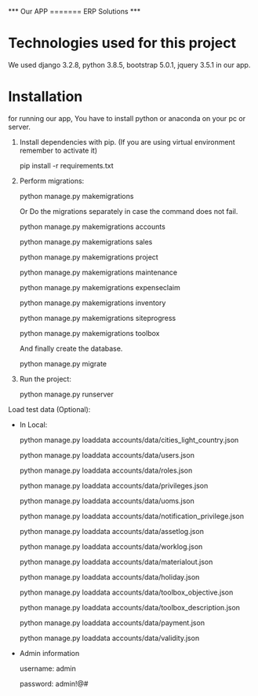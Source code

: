 *** Our APP ======= ERP Solutions ***

# Technologies used for this project

We used django 3.2.8, python 3.8.5, bootstrap 5.0.1, jquery 3.5.1 in our app.


# Installation

for running our app, You have to install python or anaconda on your pc or server.


1. Install dependencies with pip. (If you are using virtual environment remember to activate it)

    pip install -r requirements.txt


2. Perform migrations: 

    python manage.py makemigrations

    Or Do the migrations separately in case the command does not fail.

    python manage.py makemigrations accounts

    python manage.py makemigrations sales

    python manage.py makemigrations project

    python manage.py makemigrations maintenance
    
    python manage.py makemigrations expenseclaim

    python manage.py makemigrations inventory

    python manage.py makemigrations siteprogress

    python manage.py makemigrations toolbox

    And finally create the database.

    python manage.py migrate


3. Run the project:


    <!-- python manage.py cities_light --force-all -->

    python manage.py runserver

Load test data (Optional):

* In Local:

    python manage.py loaddata accounts/data/cities_light_country.json

    python manage.py loaddata accounts/data/users.json

    python manage.py loaddata accounts/data/roles.json

    python manage.py loaddata accounts/data/privileges.json

    python manage.py loaddata accounts/data/uoms.json

    python manage.py loaddata accounts/data/notification_privilege.json

    python manage.py loaddata accounts/data/assetlog.json

    python manage.py loaddata accounts/data/worklog.json
    
    python manage.py loaddata accounts/data/materialout.json

    python manage.py loaddata accounts/data/holiday.json

    python manage.py loaddata accounts/data/toolbox_objective.json

    python manage.py loaddata accounts/data/toolbox_description.json

    python manage.py loaddata accounts/data/payment.json

    python manage.py loaddata accounts/data/validity.json


* Admin information

    username: admin
    
    password: admin!@#
